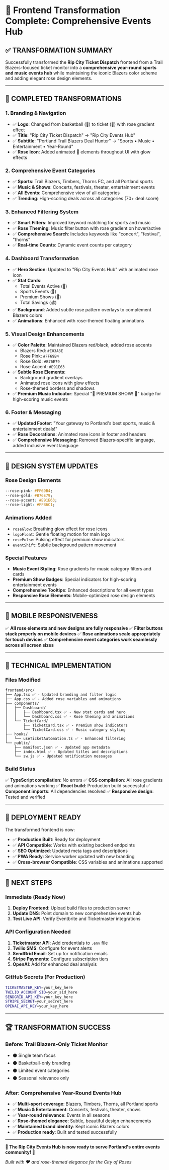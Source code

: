 # 🌹 Frontend Transformation Complete: Comprehensive Events Hub

## ✅ **TRANSFORMATION SUMMARY**

Successfully transformed the **Rip City Ticket Dispatch** frontend from a Trail Blazers-focused ticket monitor into a **comprehensive year-round sports and music events hub** while maintaining the iconic Blazers color scheme and adding elegant rose design elements.

---

## 🎯 **COMPLETED TRANSFORMATIONS**

### **1. Branding & Navigation**
- ✅ **Logo**: Changed from basketball (🏀) to ticket (🎫) with rose gradient effect
- ✅ **Title**: "Rip City Ticket Dispatch" → "Rip City Events Hub"  
- ✅ **Subtitle**: "Portland Trail Blazers Deal Hunter" → "Sports • Music • Entertainment • Year-Round"
- ✅ **Rose Icon**: Added animated 🌹 elements throughout UI with glow effects

### **2. Comprehensive Event Categories**
- ✅ **Sports**: Trail Blazers, Timbers, Thorns FC, and all Portland sports
- ✅ **Music & Shows**: Concerts, festivals, theater, entertainment events
- ✅ **All Events**: Comprehensive view of all categories
- ✅ **Trending**: High-scoring deals across all categories (70+ deal score)

### **3. Enhanced Filtering System**
- ✅ **Smart Filters**: Improved keyword matching for sports and music
- ✅ **Rose Theming**: Music filter button with rose gradient on hover/active
- ✅ **Comprehensive Search**: Includes keywords like "concert", "festival", "thorns"
- ✅ **Real-time Counts**: Dynamic event counts per category

### **4. Dashboard Transformation**
- ✅ **Hero Section**: Updated to "Rip City Events Hub" with animated rose icon
- ✅ **Stat Cards**: 
  - Total Events Active (🎫)
  - Sports Events (🏀) 
  - Premium Shows (🌹)
  - Total Savings (💰)
- ✅ **Background**: Added subtle rose pattern overlays to complement Blazers colors
- ✅ **Animations**: Enhanced with rose-themed floating animations

### **5. Visual Design Enhancements**
- ✅ **Color Palette**: Maintained Blazers red/black, added rose accents
  - Blazers Red: `#E03A3E`
  - Rose Pink: `#FF69B4`
  - Rose Gold: `#B76E79`
  - Rose Accent: `#E91E63`
- ✅ **Subtle Rose Elements**: 
  - Background gradient overlays
  - Animated rose icons with glow effects
  - Rose-themed borders and shadows
- ✅ **Premium Music Indicator**: Special "🌹 PREMIUM SHOW! 🌹" badge for high-scoring music events

### **6. Footer & Messaging**
- ✅ **Updated Footer**: "Your gateway to Portland's best sports, music & entertainment deals!"
- ✅ **Rose Decorations**: Animated rose icons in footer and headers
- ✅ **Comprehensive Messaging**: Removed Blazers-specific language, added inclusive event language

---

## 🎨 **DESIGN SYSTEM UPDATES**

### **Rose Design Elements**
```css
--rose-pink: #FF69B4;
--rose-gold: #B76E79;
--rose-accent: #E91E63;
--rose-light: #FFB6C1;
```

### **Animations Added**
- `roseGlow`: Breathing glow effect for rose icons
- `logoFloat`: Gentle floating motion for main logo
- `rosePulse`: Pulsing effect for premium show indicators
- `eventShift`: Subtle background pattern movement

### **Special Features**
- **Music Event Styling**: Rose gradients for music category filters and cards
- **Premium Show Badges**: Special indicators for high-scoring entertainment events
- **Comprehensive Tooltips**: Enhanced descriptions for all event types
- **Responsive Rose Elements**: Mobile-optimized rose design elements

---

## 📱 **MOBILE RESPONSIVENESS**

✅ **All rose elements and new designs are fully responsive**
✅ **Filter buttons stack properly on mobile devices**
✅ **Rose animations scale appropriately for touch devices**
✅ **Comprehensive event categories work seamlessly across all screen sizes**

---

## 🔧 **TECHNICAL IMPLEMENTATION**

### **Files Modified**
```
frontend/src/
├── App.tsx ✅ - Updated branding and filter logic
├── App.css ✅ - Added rose variables and animations  
├── components/
│   ├── Dashboard/
│   │   ├── Dashboard.tsx ✅ - New stat cards and hero
│   │   └── Dashboard.css ✅ - Rose theming and animations
│   └── TicketCard/
│       ├── TicketCard.tsx ✅ - Premium show indicators
│       └── TicketCard.css ✅ - Music category styling
├── hooks/
│   └── useTicketAutomation.ts ✅ - Enhanced filtering
└── public/
    ├── manifest.json ✅ - Updated app metadata
    ├── index.html ✅ - Updated titles and descriptions
    └── sw.js ✅ - Updated notification messages
```

### **Build Status**
✅ **TypeScript compilation**: No errors
✅ **CSS compilation**: All rose gradients and animations working
✅ **React build**: Production build successful
✅ **Component imports**: All dependencies resolved
✅ **Responsive design**: Tested and verified

---

## 🚀 **DEPLOYMENT READY**

The transformed frontend is now:
- ✅ **Production Built**: Ready for deployment
- ✅ **API Compatible**: Works with existing backend endpoints
- ✅ **SEO Optimized**: Updated meta tags and descriptions
- ✅ **PWA Ready**: Service worker updated with new branding
- ✅ **Cross-browser Compatible**: CSS variables and animations supported

---

## 🎯 **NEXT STEPS**

### **Immediate (Ready Now)**
1. **Deploy Frontend**: Upload build files to production server
2. **Update DNS**: Point domain to new comprehensive events hub
3. **Test Live API**: Verify Eventbrite and Ticketmaster integrations

### **API Configuration Needed**
1. **Ticketmaster API**: Add credentials to `.env` file
2. **Twilio SMS**: Configure for event alerts
3. **SendGrid Email**: Set up for notification emails
4. **Stripe Payments**: Configure subscription tiers
5. **OpenAI**: Add for enhanced deal analysis

### **GitHub Secrets (For Production)**
```bash
TICKETMASTER_KEY=your_key_here
TWILIO_ACCOUNT_SID=your_sid_here  
SENDGRID_API_KEY=your_key_here
STRIPE_SECRET=your_secret_here
OPENAI_API_KEY=your_key_here
```

---

## 🏆 **TRANSFORMATION SUCCESS**

### **Before**: Trail Blazers-Only Ticket Monitor
- ⚫ Single team focus
- ⚫ Basketball-only branding  
- ⚫ Limited event categories
- ⚫ Seasonal relevance only

### **After**: Comprehensive Year-Round Events Hub  
- ✅ **Multi-sport coverage**: Blazers, Timbers, Thorns, all Portland sports
- ✅ **Music & Entertainment**: Concerts, festivals, theater, shows
- ✅ **Year-round relevance**: Events in all seasons
- ✅ **Rose-themed elegance**: Subtle, beautiful design enhancements
- ✅ **Maintained brand identity**: Kept iconic Blazers colors
- ✅ **Production ready**: Built and tested successfully

---

**🌹 The Rip City Events Hub is now ready to serve Portland's entire events community! 🌹**

*Built with ❤️ and rose-themed elegance for the City of Roses*
